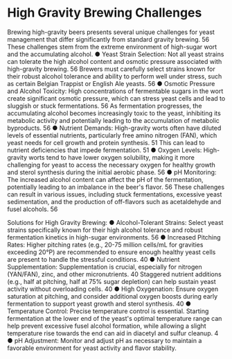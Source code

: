 # High Gravity Brewing Challenges

Brewing high-gravity beers presents several unique challenges for yeast management
that differ significantly from standard gravity brewing.
56 These challenges stem from
the extreme environment of high-sugar wort and the accumulating alcohol.
● Yeast Strain Selection: Not all yeast strains can tolerate the high alcohol content
and osmotic pressure associated with high-gravity brewing.
56 Brewers must
carefully select strains known for their robust alcohol tolerance and ability to
perform well under stress, such as certain Belgian Trappist or English Ale yeasts.
56
● Osmotic Pressure and Alcohol Toxicity: High concentrations of fermentable
sugars in the wort create significant osmotic pressure, which can stress yeast
cells and lead to sluggish or stuck fermentations.
56 As fermentation progresses,
the accumulating alcohol becomes increasingly toxic to the yeast, inhibiting its
metabolic activity and potentially leading to the accumulation of metabolic
byproducts.
56
● Nutrient Demands: High-gravity worts often have diluted levels of essential
nutrients, particularly free amino nitrogen (FAN), which yeast needs for cell
growth and protein synthesis.
51 This can lead to nutrient deficiencies that impede
fermentation.
51
● Oxygen Levels: High-gravity worts tend to have lower oxygen solubility, making it
more challenging for yeast to access the necessary oxygen for healthy growth
and sterol synthesis during the initial aerobic phase.
56
● pH Monitoring: The increased alcohol content can affect the pH of the
fermentation, potentially leading to an imbalance in the beer's flavor.
56
These challenges can result in various issues, including stuck fermentations, excessive
yeast sedimentation, and the production of off-flavors such as acetaldehyde and fusel
alcohols.
56

Solutions for High Gravity Brewing:
● Alcohol-Tolerant Strains: Select yeast strains specifically known for their high
alcohol tolerance and robust fermentation kinetics in high-sugar environments.
56
● Increased Pitching Rates: Higher pitching rates (e.g., 20-75 million cells/mL for
gravities exceeding 20°P) are recommended to ensure enough healthy yeast cells
are present to handle the stressful conditions.
40
● Nutrient Supplementation: Supplementation is crucial, especially for nitrogen
(YAN/FAN), zinc, and other micronutrients.
40 Staggered nutrient additions (e.g.,
half at pitching, half at 75% sugar depletion) can help sustain yeast activity
without overloading cells.
40
● High Oxygenation: Ensure oxygen saturation at pitching, and consider additional
oxygen boosts during early fermentation to support yeast growth and sterol
synthesis.
40
● Temperature Control: Precise temperature control is essential. Starting
fermentation at the lower end of the yeast's optimal temperature range can help
prevent excessive fusel alcohol formation, while allowing a slight temperature rise
towards the end can aid in diacetyl and sulfur cleanup.
4
● pH Adjustment: Monitor and adjust pH as necessary to maintain a favorable
environment for yeast activity and flavor stability.

